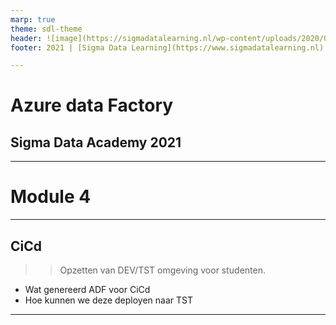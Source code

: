 ```yaml
---
marp: true
theme: sdl-theme
header: ![image](https://sigmadatalearning.nl/wp-content/uploads/2020/06/sigmadatalearninglogo-300x77.jpg) 
footer: 2021 | [Sigma Data Learning](https://www.sigmadatalearning.nl)

---
```

<!-- paginate: false -->

#  Azure data Factory
## Sigma Data Academy 2021

---
<!-- paginate: true -->
# Module 4

---
## CiCd	
>> Opzetten van DEV/TST omgeving voor studenten.
* Wat genereerd ADF voor CiCd
* Hoe kunnen we deze deployen naar TST

---
